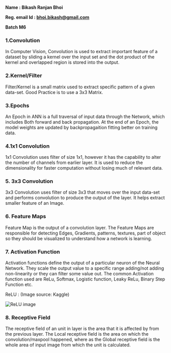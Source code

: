 **Name : Bikash Ranjan Bhoi**

**Reg. email Id : bhoi.bikash@gmail.com**

**Batch M6**



### 1.Convolution

In Computer Vision, Convolution is used to extract important feature of a dataset by sliding a kernel over the input set and the dot product of the kernel and overlapped region is stored into the output.



### 2.Kernel/Filter

Filter/Kernel is a small matrix used to extract specific pattern of a given data-set. Good Practice is to use a 3x3 Matrix. 



### 3.Epochs

An Epoch in ANN is a full traversal of input data through the Network, which includes Both forward and back propagation. At the end of an Epoch, the model weights are updated  by backpropagaition fitting better on training data.



### 4.1x1 Convolution

1x1 Convolution uses filter of size 1x1, however  it has the capability to alter the number of channels from earlier layer. It is used to reduce the dimensionality for faster computation without losing much of relevant data.



### 5. 3x3 Convolution

3x3 Convolution uses filter of size 3x3 that moves over the input data-set and performs convolution to produce the output of the layer. It helps extract smaller feature of an Image.



### 6. Feature Maps

Feature Map is the output of a convolution layer. The Feature Maps are responsible for detecting Edges, Gradients, patterns, textures, part of object so they should be visualized to understand how a network is learning.



### 7. Activation Function

Activation functions define the output of a particular neuron of the Neural Network. They scale the output value to a specific range adding/not adding non-linearity or they can filter some value out. The common Activation function used are ReLu, Softmax, Logistic function, Leaky ReLu, Binary Step Function etc.

ReLU : (Image source: Kaggle)

![ReLU image](https://i.imgur.com/gKA4kA9.jpg)



### 8. Receptive Field

The receptive field of an unit in layer is the area that it is affected by from the previous layer. The Local receptive field is the area on which the convolution/maxpool happened, where as the Global receptive field is the whole area of input image from which the unit is calculated.
